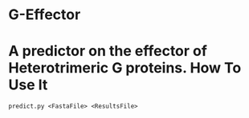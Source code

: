 G-Effector
==================
A predictor on the effector of Heterotrimeric G proteins.
How To Use It
=================
	predict.py <FastaFile> <ResultsFile>
